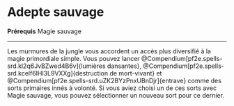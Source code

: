 # Adepte sauvage

<p><span id="ctl00_MainContent_DetailedOutput"><strong>Prérequis</strong> Magie sauvage<br></span></p>
<hr>
<p>Les murmures de la jungle vous accordent un accès plus diversifié à la magie primordiale simple. Vous pouvez lancer @Compendium[pf2e.spells-srd.kl2q6JvBZwed4B6v]{lumières dansantes}, @Compendium[pf2e.spells-srd.kcelf6IHl3L9VXXg]{destruction de mort-vivant} et @Compendium[pf2e.spells-srd.uZK2BYzPnxUBnDjr]{entrave} comme des sorts primaires innés à volonté. Si vous aviez choisi un de ces sorts avec Magie sauvage, vous pouvez sélectionner un nouveau sort pour ce dernier.&nbsp;</p>